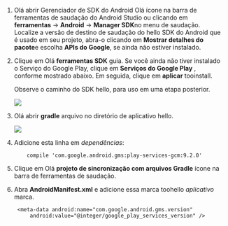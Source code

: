 1. Olá abrir Gerenciador de SDK do Android Olá ícone na barra de ferramentas de saudação do Android Studio ou clicando em **ferramentas** -> **Android** -> **Manager SDK**no menu de saudação. Localize a versão de destino de saudação do hello SDK do Android que é usado em seu projeto, abra-o clicando em **Mostrar detalhes do pacote**e escolha **APIs do Google**, se ainda não estiver instalado.
2. Clique em Olá **ferramentas SDK** guia. Se você ainda não tiver instalado o Serviço do Google Play, clique em **Serviços do Google Play** , conforme mostrado abaixo. Em seguida, clique em **aplicar** tooinstall. 
   
    Observe o caminho do SDK hello, para uso em uma etapa posterior. 
   
    ![](./media/notification-hubs-android-studio-add-google-play-services/notification-hubs-android-studio-sdk-manager.png)
3. Olá abrir **gradle** arquivo no diretório de aplicativo hello.
   
    ![](./media/notification-hubs-android-studio-add-google-play-services/notification-hubs-android-studio-add-google-play-dependency.png)
4. Adicione esta linha em *dependências*: 
   
           compile 'com.google.android.gms:play-services-gcm:9.2.0'
5. Clique em Olá **projeto de sincronização com arquivos Gradle** ícone na barra de ferramentas de saudação.
6. Abra **AndroidManifest.xml** e adicione essa marca toohello *aplicativo* marca.
   
        <meta-data android:name="com.google.android.gms.version"
            android:value="@integer/google_play_services_version" />

